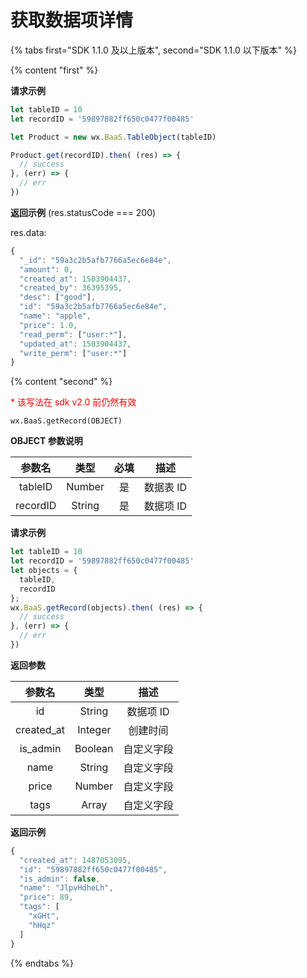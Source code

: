 # 获取数据项详情

{% tabs first="SDK 1.1.0 及以上版本", second="SDK 1.1.0 以下版本" %}

{% content "first" %}

**请求示例**

```js
let tableID = 10
let recordID = '59897882ff650c0477f00485'

let Product = new wx.BaaS.TableObject(tableID)

Product.get(recordID).then( (res) => {
  // success
}, (err) => {
  // err
})
```

**返回示例** (res.statusCode === 200)

res.data:
```js
{
  "_id": "59a3c2b5afb7766a5ec6e84e",
  "amount": 0,
  "created_at": 1503904437,
  "created_by": 36395395,
  "desc": ["good"],
  "id": "59a3c2b5afb7766a5ec6e84e",
  "name": "apple",
  "price": 1.0,
  "read_perm": ["user:*"],
  "updated_at": 1503904437,
  "write_perm": ["user:*"]
}
```

{% content "second" %}

<p style='color:red'>* 该写法在 sdk v2.0 前仍然有效</p>

`wx.BaaS.getRecord(OBJECT)`

**OBJECT 参数说明**

|   参数名    |   类型   |  必填  |   描述   |
| :------: | :----: | :--: | :----: |
| tableID  | Number |  是   | 数据表 ID |
| recordID | String |  是   | 数据项 ID |

**请求示例**

```js
let tableID = 10
let recordID = '59897882ff650c0477f00485'
let objects = {
  tableID,
  recordID
};
wx.BaaS.getRecord(objects).then( (res) => {
  // success
}, (err) => {
  // err
})
```

**返回参数**

|    参数名   |   类型   |   描述   |
| :--------: | :-----: | :------: |
|     id     | String  | 数据项 ID |
| created_at | Integer |  创建时间 |
|  is_admin  | Boolean | 自定义字段 |
|    name    | String  | 自定义字段 |
|   price    | Number  | 自定义字段 |
|    tags    |  Array  | 自定义字段 |

**返回示例**

```js
{
  "created_at": 1487053095,
  "id": "59897882ff650c0477f00485",
  "is_admin": false,
  "name": "JlpvHdheLh",
  "price": 89,
  "tags": [
    "xGHt",
    "hHqz"
  ]
}
```

{% endtabs %}